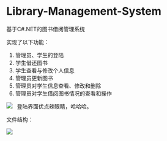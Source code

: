 # Library-Management-System
基于C#.NET的图书借阅管理系统

实现了以下功能：
1. 管理员、学生的登陆 
2. 学生借还图书 
3. 学生查看与修改个人信息 
4. 管理员更新图书 
5. 管理员对学生信息查看、修改和删除 
6. 管理员对学生借阅图书情况的查看和操作



<img src="https://img-blog.csdnimg.cn/20190118231106124.png"/>
&nbsp; 登陆界面优点辣眼睛，哈哈哈。

<p>文件结构：</p>
<img src="https://img-blog.csdnimg.cn/20190118231155579.png"/>
